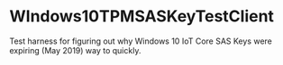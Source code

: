 # WIndows10TPMSASKeyTestClient
Test harness for figuring out why Windows 10 IoT Core SAS Keys were expiring (May 2019) way to quickly. 
